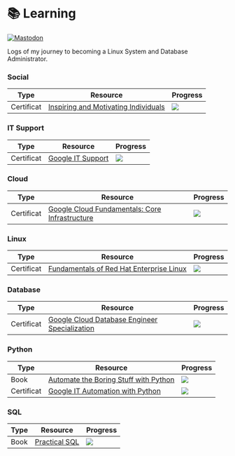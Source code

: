 # 📚 Learning
[![Mastodon](https://img.shields.io/static/v1?label=Mastodon&message=@gtronix&color=595aff&logo=mastodon)](https://defcon.social/@gtronix)

Logs of my journey to becoming a Linux System and Database Administrator.

### Social

|Type|Resource|Progress|
|---|---|---|
|Certificat| [Inspiring and Motivating Individuals](https://coursera.org/share/00173d42810cc6ca8fdc4bdce49bcfbf)|![](https://geps.dev/progress/100)|


### IT Support

|Type|Resource|Progress|
|---|---|---|
|Certificat| [Google IT Support](https://coursera.org/share/e1b74687113f59843da91a554bfbd726)|![](https://geps.dev/progress/100)|

### Cloud

|Type|Resource|Progress|
|---|---|---|
|Certificat| [Google Cloud Fundamentals: Core Infrastructure](https://coursera.org/share/f6a88e9eb5aaa1d05403882f0b66778c)|![](https://geps.dev/progress/100)|

### Linux

|Type|Resource|Progress|
|---|---|---|
|Certificat| [Fundamentals of Red Hat Enterprise Linux](https://coursera.org/share/7973115628d49726d010cb50031489f1)|![](https://geps.dev/progress/100)|

### Database

|Type|Resource|Progress|
|---|---|---|
|Certificat| [Google Cloud Database Engineer Specialization](https://www.coursera.org/specializations/google-cloud-database-engineer)|![](https://geps.dev/progress/95)|


### Python

|Type|Resource|Progress|
|---|---|---|
|Book| [Automate the Boring Stuff with Python](https://nostarch.com/automatestuff2)|![](https://geps.dev/progress/25)|
|Certificat| [Google IT Automation with Python](https://www.coursera.org/professional-certificates/google-it-automation)|![](https://geps.dev/progress/0)|

### SQL

|Type|Resource|Progress|
|---|---|---|
|Book| [Practical SQL](https://nostarch.com/practical-sql-2nd-edition)|![](https://geps.dev/progress/15)|
